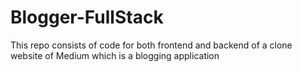 # Blogger-FullStack
This repo consists of code for both frontend and backend of a clone website of Medium which is a blogging application

